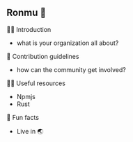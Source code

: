 ## Ronmu 👋

🙋‍♀️ Introduction
- what is your organization all about?


🌈 Contribution guidelines
- how can the community get involved?


👩‍💻 Useful resources
- Npmjs
- Rust

🍿 Fun facts
- Live in 🌏


